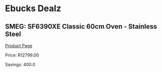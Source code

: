 
# Ebucks Dealz
## SMEG: SF6390XE Classic 60cm Oven - Stainless Steel
[Product Page](https://www.ebucks.com/web/shop/productSelected.do?prodId=316730110&catId=704989856)

Price: R12799.00

Savings: 400.0


	